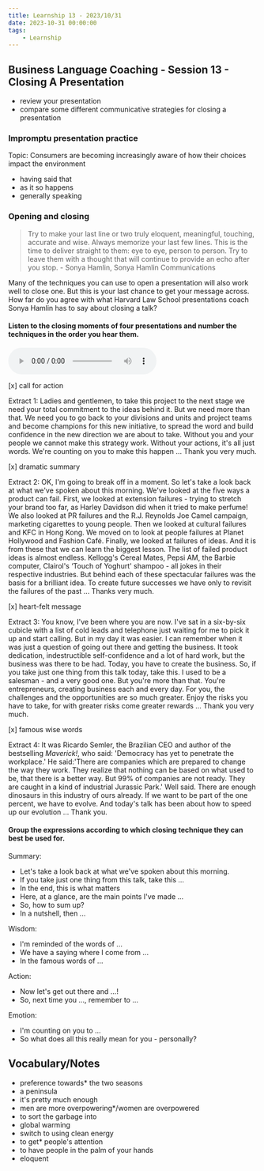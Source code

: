 ```yaml
---
title: Learnship 13 - 2023/10/31
date: 2023-10-31 00:00:00
tags:
    - Learnship
---
```


## Business Language Coaching - Session 13 - Closing A Presentation

* review your presentation
* compare some different communicative strategies for closing a presentation

### Impromptu presentation practice

Topic: Consumers are becoming increasingly aware of how their choices impact the environment

* having said that
* as it so happens
* generally speaking

### Opening and closing

> Try to make your last line or two truly eloquent, meaningful, touching, accurate and wise. Always memorize your last few lines. This is the time to deliver straight to them: eye to eye, person to person. Try to leave them with a thought that will continue to provide an echo after you stop. - Sonya Hamlin, Sonya Hamlin Communications

Many of the techniques you can use to open a presentation will also work well to close one. But this is your last chance to get your message across. How far do you agree with what Harvard Law School presentations coach Sonya Hamlin has to say about closing a talk?

#### Listen to the closing moments of four presentations and number the techniques in the order you hear them.

<audio controls>
  <source src="/audio/session13_1.mp3" type="audio/mpeg">
Your browser does not support the audio element.
</audio>

[x] call for action

Extract 1: Ladies and gentlemen, to take this project to the next stage we need your total commitment to the ideas behind it. But we need more than that. We need you to go back to your divisions and units and project teams and become champions for this new initiative, to spread the word and build confidence in the new direction we are about to take. Without you and your people we cannot make this strategy work. Without your actions, it's all just words. We're counting on you to make this happen ... Thank you very much.

[x] dramatic summary

Extract 2: OK, I'm going to break off in a moment. So let's take a look back at what we've spoken about this morning. We've looked at the five ways a product can fail. First, we looked at extension failures - trying to stretch your brand too far, as Harley Davidson did when it tried to make perfume! We also looked at PR failures and the R.J. Reynolds Joe Camel campaign, marketing cigarettes to young people. Then we looked at cultural failures and KFC in Hong Kong. We moved on to look at people failures at Planet Hollywood and Fashion Café. Finally, we looked at failures of ideas. And it is from these that we can learn the biggest lesson. The list of failed product ideas is almost endless. Kellogg's Cereal Mates, Pepsi AM, the Barbie computer, Clairol's ‘Touch of Yoghurt' shampoo - all jokes in their respective industries. But behind each of these spectacular failures was the basis for a brilliant idea. To create future successes we have only to revisit the failures of the past ... Thanks very much.

[x] heart-felt message

Extract 3: You know, I've been where you are now. I've sat in a six-by-six cubicle with a list of cold leads and telephone just waiting for me to pick it up and start calling. But in my day it was easier. I can remember when it was just a question of going out there and getting the business. It took dedication, indestructible self-confidence and a lot of hard work, but the business was there to be had. Today, you have to create the business. So, if you take just one thing from this talk today, take this. I used to be a salesman - and a very good one. But you're more than that. You're entrepreneurs, creating business each and every day. For you, the challenges and the opportunities are so much greater. Enjoy the risks you have to take, for with greater risks come greater rewards ... Thank you very much.

[x] famous wise words

Extract 4: It was Ricardo Semler, the Brazilian CEO and author of the bestselling *Maverick!*, who said: 'Democracy has yet to penetrate the workplace.' He said:'There are companies which are prepared to change the way they work. They realize that nothing can be based on what used to be, that there is a better way. But 99% of companies are not ready. They are caught in a kind of industrial Jurassic Park.' Well said. There are enough dinosaurs in this industry of ours already. If we want to be part of the one percent, we have to evolve. And today's talk has been about how to speed up our evolution ... Thank you.

#### Group the expressions according to which closing technique they can best be used for.

Summary:

* Let's take a look back at what we've spoken about this morning.
* If you take just one thing from this talk, take this ...
* In the end, this is what matters
* Here, at a glance, are the main points I've made ...
* So, how to sum up?
* In a nutshell, then ...

Wisdom:

* I'm reminded of the words of ...
* We have a saying where I come from ...
* In the famous words of ...

Action:

* Now let's get out there and ...!
* So, next time you ..., remember to ...

Emotion:

* I'm counting on you to ...
* So what does all this really mean for you - personally?

## Vocabulary/Notes

* preference towards* the two seasons
* a peninsula
* it's pretty much enough
* men are more overpowering*/women are overpowered
* to sort the garbage into
* global warming
* switch to using clean energy
* to get* people's attention
* to have people in the palm of your hands
* eloquent
